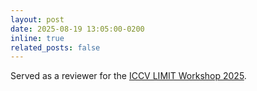 ```yaml
---
layout: post
date: 2025-08-19 13:05:00-0200
inline: true
related_posts: false
---
```


Served as a reviewer for the [ICCV LIMIT Workshop 2025](https://iccv2025-limit-workshop.limitlab.xyz/).